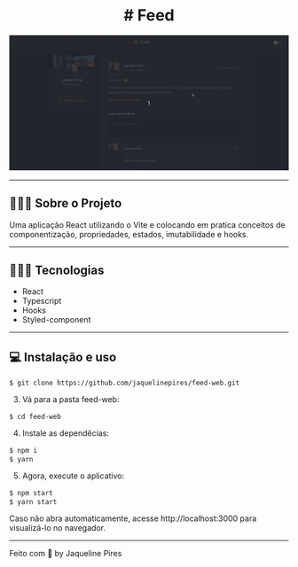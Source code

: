 <h1 align=center># Feed</h1>

<img src="src/assets/feed.gif">

---

## 👨🏻‍💻 Sobre o Projeto

Uma aplicação React utilizando o Vite e colocando em pratica conceitos de componentização, propriedades, estados, imutabilidade e hooks.

---

## 👨🏻‍💻 Tecnologias

- React
- Typescript
- Hooks
- Styled-component

---

## 💻 Instalação e uso

```
$ git clone https://github.com/jaquelinepires/feed-web.git
```

3. Vá para a pasta feed-web:

```
$ cd feed-web
```

4. Instale as dependêcias:

```
$ npm i
$ yarn
```

5. Agora, execute o aplicativo:

```
$ npm start
$ yarn start
```

Caso não abra automaticamente, acesse http://localhost:3000 para visualizá-lo no navegador.

---

Feito com 🤍 by Jaqueline Pires